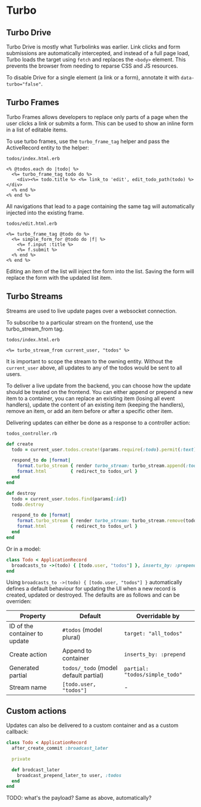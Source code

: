 # Turbo

## Turbo Drive

Turbo Drive is mostly what Turbolinks was earlier. Link clicks and form submissions are automatically intercepted, and instead of a full page load, Turbo loads the target using `fetch` and replaces the `<body>` element. This prevents the browser from needing to reparse CSS and JS resources.

To disable Drive for a single element (a link or a form), annotate it with `data-turbo="false"`.

## Turbo Frames

Turbo Frames allows developers to replace only parts of a page when the user clicks a link or submits a form. This can be used to show an inline form in a list of editable items.

To use turbo frames, use the `turbo_frame_tag` helper and pass the ActiveRecord entity to the helper:

`todos/index.html.erb`

```erb
<% @todos.each do |todo| %>
  <%= turbo_frame_tag todo do %>
    <div><%= todo.title %> <%= link_to 'edit', edit_todo_path(todo) %></div>
  <% end %>
<% end %>
```

All navigations that lead to a page containing the same tag will automatically injected into the existing frame.

`todos/edit.html.erb`

```erb
<%= turbo_frame_tag @todo do %>
  <%= simple_form_for @todo do |f| %>
    <%= f.input :title %>
    <%= f.submit %>
  <% end %>
<% end %>
```

Editing an item of the list will inject the form into the list. Saving the form will replace the form with the updated list item.

## Turbo Streams

Streams are used to live update pages over a websocket connection.

To subscribe to a particular stream on the frontend, use the turbo_stream_from tag.

`todos/index.html.erb`

```erb
<%= turbo_stream_from current_user, "todos" %>
```

It is important to scope the stream to the owning entity. Without the `current_user` above, all updates to any of the todos would be sent to all users.

To deliver a live update from the backend, you can choose how the update should be treated on the frontend. You can either append or prepend a new item to a container, you can replace an existing item (losing all event handlers), update the content of an existing item (keeping the handlers), remove an item, or add an item before or after a specific other item.

Delivering updates can either be done as a response to a controller action:

`todos_controller.rb`

```rb
def create
  todo = current_user.todos.create!(params.require(:todo).permit(:text))

  respond_to do |format|
    format.turbo_stream { render turbo_stream: turbo_stream.append(:todos, partial: "todos/todo", locals: { todo: todo }) }
    format.html         { redirect_to todos_url }
  end
end

def destroy
  todo = current_user.todos.find(params[:id])
  todo.destroy

  respond_to do |format|
    format.turbo_stream { render turbo_stream: turbo_stream.remove(todo) }
    format.html         { redirect_to todos_url }
  end
end
```

Or in a model:

```ruby
class Todo < ApplicationRecord
  broadcasts_to ->(todo) { [todo.user, "todos"] }, inserts_by: :prepend
end
```

Using `broadcasts_to ->(todo) { [todo.user, "todos"] }` automatically defines a default behaviour for updating the UI when a new record is created, updated or destroyed. The defaults are as follows and can be overriden:

| Property | Default | Overridable by |
|---|---|---|
| ID of the container to update | `#todos` (model plural) | `target: "all_todos"` |
| Create action | Append to container | `inserts_by: :prepend` |
| Generated partial | `todos/_todo` (model default partial) | `partial: "todos/simple_todo"` |
| Stream name | `[todo.user, "todos"]` | - |

## Custom actions

Updates can also be delivered to a custom container and as a custom callback:

```ruby
class Todo < ApplicationRecord
  after_create_commit :broadcast_later

  private

  def brodcast_later
    broadcast_prepend_later_to user, :todos
  end
end
```

TODO: what's the payload? Same as above, automatically?
